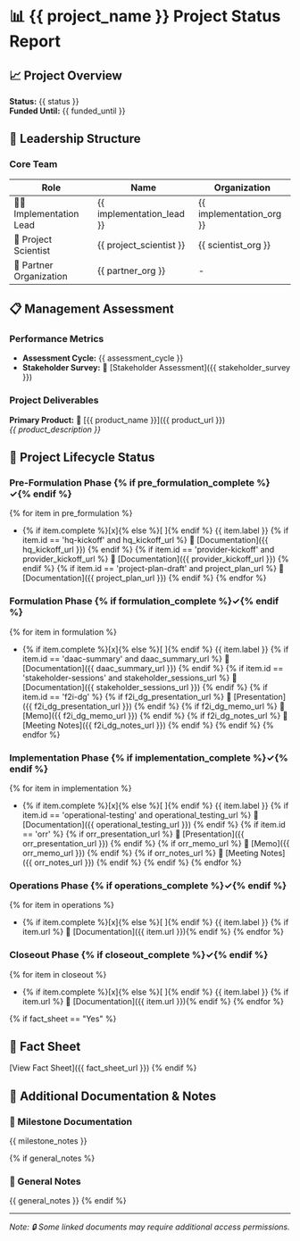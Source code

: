 # 📊 {{ project_name }} Project Status Report

## 📈 Project Overview
**Status:** {{ status }}  
**Funded Until:** {{ funded_until }}

## 👥 Leadership Structure

### Core Team
| Role | Name | Organization |
|------|------|--------------|
| 👨‍💼 Implementation Lead | {{ implementation_lead }} | {{ implementation_org }} |
| 🔬 Project Scientist | {{ project_scientist }} | {{ scientist_org }} |
| 🤝 Partner Organization | {{ partner_org }} | - |

## 📋 Management Assessment

### Performance Metrics
- **Assessment Cycle:** {{ assessment_cycle }}
- **Stakeholder Survey:** 📝 [Stakeholder Assessment]({{ stakeholder_survey }})

### Project Deliverables
**Primary Product:** 🔗 [{{ product_name }}]({{ product_url }})  
*{{ product_description }}*

## 🔄 Project Lifecycle Status

### Pre-Formulation Phase {% if pre_formulation_complete %}✓{% endif %}
{% for item in pre_formulation %}
- {% if item.complete %}[x]{% else %}[ ]{% endif %} {{ item.label }}
  {% if item.id == 'hq-kickoff' and hq_kickoff_url %}
  📎 [Documentation]({{ hq_kickoff_url }})
  {% endif %}
  {% if item.id == 'provider-kickoff' and provider_kickoff_url %}
  📎 [Documentation]({{ provider_kickoff_url }})
  {% endif %}
  {% if item.id == 'project-plan-draft' and project_plan_url %}
  📎 [Documentation]({{ project_plan_url }})
  {% endif %}
{% endfor %}

### Formulation Phase {% if formulation_complete %}✓{% endif %}
{% for item in formulation %}
- {% if item.complete %}[x]{% else %}[ ]{% endif %} {{ item.label }}
  {% if item.id == 'daac-summary' and daac_summary_url %}
  📎 [Documentation]({{ daac_summary_url }})
  {% endif %}
  {% if item.id == 'stakeholder-sessions' and stakeholder_sessions_url %}
  📎 [Documentation]({{ stakeholder_sessions_url }})
  {% endif %}
  {% if item.id == 'f2i-dg' %}
  {% if f2i_dg_presentation_url %}
  📎 [Presentation]({{ f2i_dg_presentation_url }})
  {% endif %}
  {% if f2i_dg_memo_url %}
  📎 [Memo]({{ f2i_dg_memo_url }})
  {% endif %}
  {% if f2i_dg_notes_url %}
  📎 [Meeting Notes]({{ f2i_dg_notes_url }})
  {% endif %}
  {% endif %}
{% endfor %}

### Implementation Phase {% if implementation_complete %}✓{% endif %}
{% for item in implementation %}
- {% if item.complete %}[x]{% else %}[ ]{% endif %} {{ item.label }}
  {% if item.id == 'operational-testing' and operational_testing_url %}
  📎 [Documentation]({{ operational_testing_url }})
  {% endif %}
  {% if item.id == 'orr' %}
  {% if orr_presentation_url %}
  📎 [Presentation]({{ orr_presentation_url }})
  {% endif %}
  {% if orr_memo_url %}
  📎 [Memo]({{ orr_memo_url }})
  {% endif %}
  {% if orr_notes_url %}
  📎 [Meeting Notes]({{ orr_notes_url }})
  {% endif %}
  {% endif %}
{% endfor %}

### Operations Phase {% if operations_complete %}✓{% endif %}
{% for item in operations %}
- {% if item.complete %}[x]{% else %}[ ]{% endif %} {{ item.label }} {% if item.url %}
  📎 [Documentation]({{ item.url }}){% endif %}
{% endfor %}

### Closeout Phase {% if closeout_complete %}✓{% endif %}
{% for item in closeout %}
- {% if item.complete %}[x]{% else %}[ ]{% endif %} {{ item.label }} {% if item.url %}
  📎 [Documentation]({{ item.url }}){% endif %}
{% endfor %}

{% if fact_sheet == "Yes" %}
## 📄 Fact Sheet
[View Fact Sheet]({{ fact_sheet_url }})
{% endif %}

## 📑 Additional Documentation & Notes

### 📌 Milestone Documentation
{{ milestone_notes }}

{% if general_notes %}
### 📝 General Notes
{{ general_notes }}
{% endif %}

---
*Note: 🔒 Some linked documents may require additional access permissions.*

